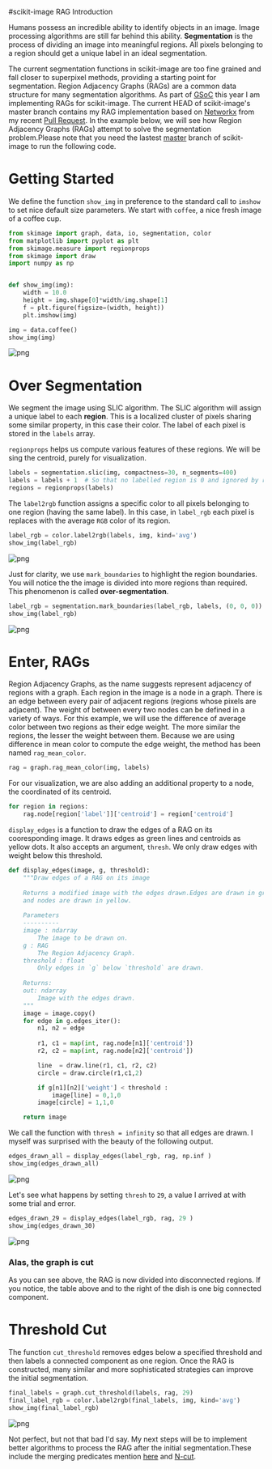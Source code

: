
#scikit-image RAG Introduction

Humans possess an incredible ability to identify objects in an image. Image
processing algorithms are still far behind this ability. **Segmentation** is the
process of dividing an image into meaningful regions. All pixels belonging to a region
should get a unique label in an ideal segmentation.

The current segmentation functions in scikit-image are too fine grained and fall closer
to superpixel methods, providing a starting point for segmentation. Region Adjacency Graphs (RAGs)
are a common data structure for many segmentation algorithms. As part of [GSoC](http://www.google-melange.com/gsoc/project/details/google/gsoc2014/vighneshbirodkar/5874785116487680) this year I am implementing
RAGs for scikit-image. The current HEAD of scikit-image's master branch contains my RAG implementation
based on [Networkx](https://networkx.github.io/) from my recent [Pull Request](https://github.com/scikit-image/scikit-image/pull/1031).
In the example below, we will see how Region Adjacency Graphs (RAGs) attempt to
solve the segmentation problem.Please note that you need the lastest [master](https://github.com/scikit-image/scikit-image) branch of scikit-image to run the following code.


# Getting Started
We define the function `show_img` in preference to the standard call to `imshow` to set nice default size parameters.
We start with `coffee`, a nice fresh image of a coffee cup.
```python
from skimage import graph, data, io, segmentation, color
from matplotlib import pyplot as plt
from skimage.measure import regionprops
from skimage import draw
import numpy as np


def show_img(img):
    width = 10.0
    height = img.shape[0]*width/img.shape[1]
    f = plt.figure(figsize=(width, height))
    plt.imshow(img)

img = data.coffee()
show_img(img)

```
![png](rag_demo_files/rag_demo_2_0.png)


# Over Segmentation
We segment the image using SLIC algorithm. The SLIC algorithm will
assign a unique label to each **region**. This is a
localized cluster of pixels sharing some similar property, in this case their
color. The label of each pixel is stored in the `labels` array.

`regionprops` helps us compute various features of these regions. We will be
sing the centroid, purely for visualization.
```python
labels = segmentation.slic(img, compactness=30, n_segments=400)
labels = labels + 1  # So that no labelled region is 0 and ignored by regionprops
regions = regionprops(labels)
```

The `label2rgb` function assigns a specific color to all pixels belonging to one
region (having the same label). In this case, in `label_rgb` each pixel is
replaces with the average `RGB` color of its region.

```python
label_rgb = color.label2rgb(labels, img, kind='avg')
show_img(label_rgb)
```


![png](rag_demo_files/rag_demo_6_0.png)


Just for clarity, we use `mark_boundaries` to highlight the region boundaries.
You will notice the the image is divided into more regions than required. This
phenomenon is called **over-segmentation**.

```python
label_rgb = segmentation.mark_boundaries(label_rgb, labels, (0, 0, 0))
show_img(label_rgb)
```

![png](rag_demo_files/rag_demo_8_0.png)


# Enter, RAGs

Region Adjacency Graphs, as the name suggests represent adjacency of regions
with a graph. Each region in the image is a node in a graph. There is an edge
between every pair of adjacent regions (regions whose pixels are adjacent). The
weight of between every two nodes can be defined in a variety of ways. For this
example, we will use the difference of average color between two regions as
their edge weight. The more similar the regions, the lesser the weight between
them. Because we are using difference in mean color to compute the edge weight,
the method has been named `rag_mean_color`.

```python
rag = graph.rag_mean_color(img, labels)
```
For our visualization, we are also adding an additional property to a node, the
coordinated of its centroid.

```python
for region in regions:
    rag.node[region['label']]['centroid'] = region['centroid']
```
`display_edges` is a function to draw the edges of a RAG on its cooresponding
image. It draws edges as green lines and centroids as yellow dots.
It also accepts an argument, `thresh`. We only draw edges with weight below this threshold.
```python
def display_edges(image, g, threshold):
    """Draw edges of a RAG on its image
    
    Returns a modified image with the edges drawn.Edges are drawn in green
    and nodes are drawn in yellow.
    
    Parameters
    ----------
    image : ndarray
        The image to be drawn on.
    g : RAG
        The Region Adjacency Graph.
    threshold : float
        Only edges in `g` below `threshold` are drawn.
        
    Returns:
    out: ndarray
        Image with the edges drawn.
    """
    image = image.copy()
    for edge in g.edges_iter():
        n1, n2 = edge
        
        r1, c1 = map(int, rag.node[n1]['centroid'])
        r2, c2 = map(int, rag.node[n2]['centroid'])

        line  = draw.line(r1, c1, r2, c2)
        circle = draw.circle(r1,c1,2)

        if g[n1][n2]['weight'] < threshold :
            image[line] = 0,1,0
        image[circle] = 1,1,0

    return image
```
We call the function with `thresh = infinity` so that all edges are drawn. I
myself was surprised with the beauty of the following output.

```python
edges_drawn_all = display_edges(label_rgb, rag, np.inf )
show_img(edges_drawn_all)
```

![png](rag_demo_files/rag_demo_16_0.png)


Let's see what happens by setting `thresh` to `29`, a value I arrived at with
some trial and error.

```python
edges_drawn_29 = display_edges(label_rgb, rag, 29 )
show_img(edges_drawn_30)
```


![png](rag_demo_files/rag_demo_18_0.png)


### Alas, the graph is cut

As you can see above, the RAG is now divided into disconnected regions. If you
notice, the table above and to the right of the dish is one big connected
component.

# Threshold Cut

The function `cut_threshold` removes edges below a specified threshold and then
labels a connected component as one region. Once the RAG is constructed, many similar
and more sophisticated strategies can improve the initial segmentation.

```python
final_labels = graph.cut_threshold(labels, rag, 29)
final_label_rgb = color.label2rgb(final_labels, img, kind='avg')
show_img(final_label_rgb)
```

![png](rag_demo_files/rag_demo_22_0.png)


Not perfect, but not that bad I'd say. My next steps will be to implement better algorithms to process the RAG after the initial segmentation.These include the merging predicates mention [here](http://citeseerx.ist.psu.edu/viewdoc/summary?doi=10.1.1.11.5274) and [N-cut](http://www.cs.berkeley.edu/~malik/papers/SM-ncut.pdf).


    
